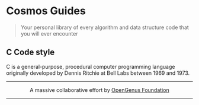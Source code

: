# Cosmos Guides
> Your personal library of every algorithm and data structure code that you will ever encounter

## C Code style

C is a general-purpose, procedural computer programming language originally developed by Dennis Ritchie at Bell Labs between 1969 and 1973.

---

<p align="center">
	A massive collaborative effort by <a href="https://github.com/OpenGenus/cosmos">OpenGenus Foundation</a> 
</p>

---

